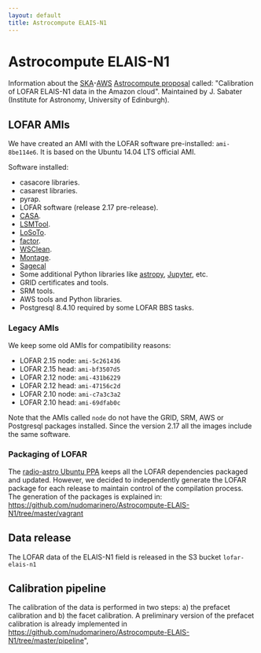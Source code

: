 ```yaml
---
layout: default
title: Astrocompute ELAIS-N1
---
```


# Astrocompute ELAIS-N1

Information about the [SKA](https://www.skatelescope.org/)-[AWS](http://aws.amazon.com/) [Astrocompute proposal](https://www.skatelescope.org/ska-aws-astrocompute-call-for-proposals/) called: \"Calibration of LOFAR ELAIS-N1 data in the Amazon cloud\". Maintained by J. Sabater (Institute for Astronomy, University of Edinburgh).

## LOFAR AMIs
We have created an AMI with the LOFAR software pre-installed: `ami-8be114e6`. It is based on the Ubuntu 14.04 LTS official AMI.

Software installed:

* casacore libraries.
* casarest libraries.
* pyrap.
* LOFAR software (release 2.17 pre-release).
* [CASA](http://casa.nrao.edu/).
* [LSMTool](https://github.com/darafferty/LSMTool).
* [LoSoTo](https://github.com/revoltek/losoto).
* [factor](https://github.com/revoltek/factor).
* [WSClean](https://sourceforge.net/projects/wsclean/).
* [Montage](http://montage.ipac.caltech.edu/index.html).
* [Sagecal](http://sourceforge.net/projects/sagecal/)
* Some additional Python libraries like [astropy](http://www.astropy.org/), [Jupyter](https://jupyter.org/), etc.
* GRID certificates and tools.
* SRM tools.
* AWS tools and Python libraries.
* Postgresql 8.4.10 required by some LOFAR BBS tasks.

### Legacy AMIs
We keep some old AMIs for compatibility reasons:

* LOFAR 2.15 node: `ami-5c261436`
* LOFAR 2.15 head: `ami-bf3507d5`
* LOFAR 2.12 node: `ami-431b6229`
* LOFAR 2.12 head: `ami-47156c2d`
* LOFAR 2.10 node: `ami-c7a3c3a2`
* LOFAR 2.10 head: `ami-69dfab0c`

Note that the AMIs called `node` do not have the GRID, SRM, AWS or Postgresql packages installed. Since the version 2.17 all the images include the same software.

### Packaging of LOFAR
The [radio-astro Ubuntu PPA](https://launchpad.net/~radio-astro/+archive/ubuntu/main) keeps all the LOFAR dependencies packaged and updated. However, we decided to independently generate the LOFAR package for each release to maintain control of the compilation process. 
The generation of the packages is explained in: https://github.com/nudomarinero/Astrocompute-ELAIS-N1/tree/master/vagrant

## Data release
The LOFAR data of the ELAIS-N1 field is released in the S3 bucket `lofar-elais-n1`

## Calibration pipeline
The calibration of the data is performed in two steps: a) the prefacet calibration and b) the facet calibration. A preliminary version of the prefacet calibration is already implemented in https://github.com/nudomarinero/Astrocompute-ELAIS-N1/tree/master/pipeline",

